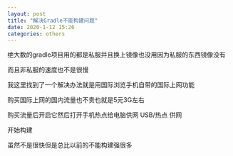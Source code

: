 ```yaml
---
layout: post
title: "解决Gradle不能构建问题"
date: 2020-1-12 15:26
categories: others
---
```


绝大数的gradle项目用的都是私服并且换上镜像也没用因为私服的东西镜像没有

而且非私服的速度也不是很慢

我这里找到了一个解决办法就是用国际浏览手机自带的国际上网功能

购买国际上网的国内流量也不贵也就是5元3G左右

购买流量后开启它然后打开手机热点给电脑供网 USB/热点 供网

开始构建

虽然不是很快但是总比以前的不能构建强很多

